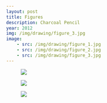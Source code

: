 ```yaml
---
layout: post
title: Figures
description: Charcoal Pencil
year: 2012
img: /img/drawing/figure_3.jpg
image:
    - src: /img/drawing/figure_1.jpg
    - src: /img/drawing/figure_2.jpg
    - src: /img/drawing/figure_3.jpg
---
```


<figure>
  <img
    class="post-image" src="{{ page.image[0].src }}">
</figure>

<figure>
  <img
    class="post-image" src="{{ page.image[1].src }}">
</figure>

<figure>
  <img
    class="post-image" src="{{ page.image[2].src }}">
</figure>
